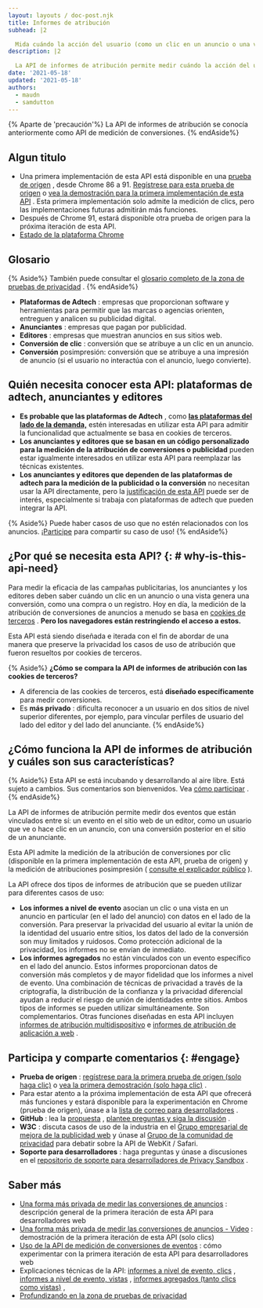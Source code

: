 ```yaml
---
layout: layouts / doc-post.njk
title: Informes de atribución
subhead: |2

  Mida cuándo la acción del usuario (como un clic en un anuncio o una vista) genera una conversión, sin utilizar identificadores de sitios cruzados.
description: |2

  La API de informes de atribución permite medir cuándo la acción del usuario (como un clic en un anuncio o una vista) conduce a una conversión, sin utilizar identificadores entre sitios.
date: '2021-05-18'
updated: '2021-05-18'
authors:
  - maudn
  - samdutton
---
```


{% Aparte de 'precaución'%} La API de informes de atribución se conocía anteriormente como API de medición de conversiones. {% endAside%}

## Algun titulo

- Una primera implementación de esta API está disponible en una [prueba de origen](https://web.dev/origin-trials/) , desde Chrome 86 a 91. [Regístrese para esta prueba de origen](https://developer.chrome.com/origintrials/#/view_trial/3411476717733150721) o [vea la demostración para la primera implementación de esta API](https://goo.gle/demo-event-level-conversion-measurement-api) . Esta primera implementación solo admite la medición de clics, pero las implementaciones futuras admitirán más funciones.
- Después de Chrome 91, estará disponible otra prueba de origen para la próxima iteración de esta API.
- [Estado de la plataforma Chrome](https://www.chromestatus.com/feature/6412002824028160)

## Glosario

{% Aside%} También puede consultar el [glosario completo de la zona de pruebas de privacidad](/docs/privacy-sandbox/glossary/) . {% endAside%}

- **Plataformas de Adtech** : empresas que proporcionan software y herramientas para permitir que las marcas o agencias orienten, entreguen y analicen su publicidad digital.
- **Anunciantes** : empresas que pagan por publicidad.
- **Editores** : empresas que muestran anuncios en sus sitios web.
- **Conversión de clic** : conversión que se atribuye a un clic en un anuncio.
- **Conversión** posimpresión: conversión que se atribuye a una impresión de anuncio (si el usuario no interactúa con el anuncio, luego convierte).

## Quién necesita conocer esta API: plataformas de adtech, anunciantes y editores

- **Es probable que las plataformas de Adtech** , como **[las plataformas del lado de la demanda,](https://en.wikipedia.org/wiki/Demand-side_platform)** estén interesadas en utilizar esta API para admitir la funcionalidad que actualmente se basa en cookies de terceros.
- **Los anunciantes y editores que se basan en un código personalizado para la medición de la atribución de conversiones o publicidad** pueden estar igualmente interesados en utilizar esta API para reemplazar las técnicas existentes.
- **Los anunciantes y editores que dependen de las plataformas de adtech para la medición de la publicidad o la conversión** no necesitan usar la API directamente, pero la [justificación de esta API](#why-is-this-api-needed) puede ser de interés, especialmente si trabaja con plataformas de adtech que pueden integrar la API.

{% Aside%} Puede haber casos de uso que no estén relacionados con los anuncios. [¡Participe](#engage) para compartir su caso de uso! {% endAside%}

## ¿Por qué se necesita esta API? {: # why-is-this-api-need}

Para medir la eficacia de las campañas publicitarias, los anunciantes y los editores deben saber cuándo un clic en un anuncio o una vista genera una conversión, como una compra o un registro. Hoy en día, la medición de la atribución de conversiones de anuncios a menudo se basa en [cookies de terceros](https://developer.mozilla.org/en-US/docs/Web/HTTP/Cookies#Third-party_cookies) . **Pero los navegadores están restringiendo el acceso a estos.**

Esta API está siendo diseñada e iterada con el fin de abordar de una manera que preserve la privacidad los casos de uso de atribución que fueron resueltos por cookies de terceros.

{% Aside%} **¿Cómo se compara la API de informes de atribución con las cookies de terceros?**

- A diferencia de las cookies de terceros, está **diseñado específicamente** para medir conversiones.
- Es **más privado** : dificulta reconocer a un usuario en dos sitios de nivel superior diferentes, por ejemplo, para vincular perfiles de usuario del lado del editor y del lado del anunciante. {% endAside%}

## ¿Cómo funciona la API de informes de atribución y cuáles son sus características?

{% Aside%} Esta API se está incubando y desarrollando al aire libre. Está sujeto a cambios. Sus comentarios son bienvenidos. Vea [cómo participar](#engage) . {% endAside%}

La API de informes de atribución permite medir dos eventos que están vinculados entre sí: un evento en el sitio web de un editor, como un usuario que ve o hace clic en un anuncio, con una conversión posterior en el sitio de un anunciante.

Esta API admite la medición de la atribución de conversiones por clic (disponible en la primera implementación de esta API, prueba de origen) y la medición de atribuciones posimpresión ( [consulte el explicador público](https://github.com/WICG/conversion-measurement-api/blob/main/event_attribution_reporting.md) ).

La API ofrece dos tipos de informes de atribución que se pueden utilizar para diferentes casos de uso:

- **Los informes a nivel de evento** asocian un clic o una vista en un anuncio en particular (en el lado del anuncio) con datos en el lado de la conversión. Para preservar la privacidad del usuario al evitar la unión de la identidad del usuario entre sitios, los datos del lado de la conversión son muy limitados y ruidosos. Como protección adicional de la privacidad, los informes no se envían de inmediato.
- **Los informes agregados** no están vinculados con un evento específico en el lado del anuncio. Estos informes proporcionan datos de conversión más completos y de mayor fidelidad que los informes a nivel de evento. Una combinación de técnicas de privacidad a través de la criptografía, la distribución de la confianza y la privacidad diferencial ayudan a reducir el riesgo de unión de identidades entre sitios. Ambos tipos de informes se pueden utilizar simultáneamente. Son complementarios. Otras funciones diseñadas en esta API incluyen [informes de atribución multidispositivo](https://github.com/WICG/conversion-measurement-api/blob/main/cross_device.md) e [informes de atribución de aplicación a web](https://github.com/WICG/conversion-measurement-api/blob/main/app_to_web.md) .

## Participa y comparte comentarios {: #engage}

- **Prueba de origen** : [regístrese para la primera prueba de origen (solo haga clic)](https://developer.chrome.com/origintrials/#/view_trial/3411476717733150721) o [vea la primera demostración (solo haga clic)](https://goo.gle/demo-event-level-conversion-measurement-api) .
- Para estar atento a la próxima implementación de esta API que ofrecerá más funciones y estará disponible para la experimentación en Chrome (prueba de origen), únase a la [lista de correo para desarrolladores](https://groups.google.com/u/1/a/chromium.org/g/attribution-reporting-api-dev) .
- **GitHub** : lea la [propuesta](https://github.com/WICG/conversion-measurement-api/) , [plantee preguntas y siga la discusión](https://github.com/WICG/conversion-measurement-api/issues) .
- **W3C** : discuta casos de uso de la industria en el [Grupo empresarial de mejora de la publicidad web](https://www.w3.org/community/web-adv/participants) y únase al [Grupo de la comunidad de privacidad](https://www.w3.org/community/privacycg/) para debatir sobre la API de WebKit / Safari.
- **Soporte para desarrolladores** : haga preguntas y únase a discusiones en el [repositorio de soporte para desarrolladores de Privacy Sandbox](https://github.com/GoogleChromeLabs/privacy-sandbox-dev-support) .

## Saber más

- [Una forma más privada de medir las conversiones de anuncios](https://web.dev/conversion-measurement/) : descripción general de la primera iteración de esta API para desarrolladores web
- [Una forma más privada de medir las conversiones de anuncios - Video](https://www.youtube.com/watch?v=jcDfOoWwZcM) : demostración de la primera iteración de esta API (solo clics)
- [Uso de la API de medición de conversiones de eventos](https://web.dev/using-conversion-measurement/) : cómo experimentar con la primera iteración de esta API para desarrolladores web
- Explicaciones técnicas de la API: [informes a nivel de evento, clics](https://github.com/WICG/conversion-measurement-api/) , [informes a nivel de evento, vistas](https://github.com/WICG/conversion-measurement-api/blob/main/event_attribution_reporting.md) , [informes agregados (tanto clics como vistas)](https://github.com/WICG/conversion-measurement-api/blob/main/AGGREGATE.md) ,
- [Profundizando en la zona de pruebas de privacidad](https://web.dev/digging-into-the-privacy-sandbox)
